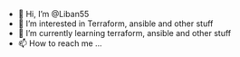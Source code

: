 - 👋 Hi, I’m @Liban55
- 👀 I’m interested in Terraform, ansible and other stuff
- 🌱 I’m currently learning terraform, ansible and other stuff
- 📫 How to reach me ...

<!---
Liban55/Liban55 is a ✨ special ✨ repository because its `README.md` (this file) appears on your GitHub profile.
You can click the Preview link to take a look at your changes.
--->
